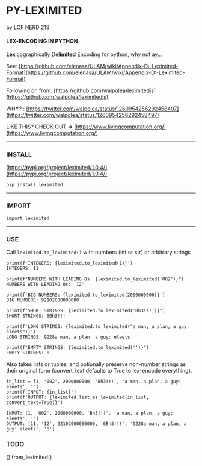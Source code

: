 # PY-LEXIMITED 

by LCF NERD 218

#### LEX-ENCODING IN PYTHON

<b>Lex</b>icographically Del<b>imited</b> Encoding for python, why not ay...
 
See: [https://github.com/elenasa/ULAM/wiki/Appendix-D:-Leximited-Format](https://github.com/elenasa/ULAM/wiki/Appendix-D:-Leximited-Format)

Following on from: [https://github.com/walpolea/leximitedjs](https://github.com/walpolea/leximitedjs)

WHY? : [https://twitter.com/walpolea/status/1260954256292458497](https://twitter.com/walpolea/status/1260954256292458497)

LIKE THIS? CHECK OUT => [https://www.livingcomputation.org/](https://www.livingcomputation.org/)


<hr>

### INSTALL

[https://pypi.org/project/leximited/1.0.4/](https://pypi.org/project/leximited/1.0.4/)

``` pip install leximited ```


<hr>

### IMPORT

``` import leximited ```

<hr>

### USE

Call ```leximited.to_leximited()``` with numbers (int or str) or arbitrary strings

```
print(f'INTEGERS: {leximited.to_leximited(1)}')
INTEGERS: 11
```

```
print(f"NUMBERS WITH LEADING 0s: {leximited.to_leximited('002')}")
NUMBERS WITH LEADING 0s: '12'
```

```
print(f'BIG NUMBERS: {leximited.to_leximited(2000000000)}')
BIG NUMBERS: 92102000000000
```

```
print(f"SHORT STRINGS: {leximited.to_leximited('Bh3!!!')}")
SHORT STRINGS: 6Bh3!!!
```

```
print(f'LONG STRINGS: {leximited.to_leximited("a man, a plan, a guy: eleets")}')
LONG STRINGS: 9228a man, a plan, a guy: eleets
```

```
print(f"EMPTY STRINGS: {leximited.to_leximited('')}")
EMPTY STRINGS: 0
```

Also takes lists or tuples, and optionally preserve non-number strings as their original form (convert_text defaults to True to lex-encode everything).

```
in_list = [1, '002', 2000000000, 'Bh3!!!', 'a man, a plan, a guy: eleets', '']
print(f'INPUT: {in_list}')
print(f'OUTPUT: {leximited.list_as_leximited(in_list, convert_text=True)}')

INPUT: [1, '002', 2000000000, 'Bh3!!!', 'a man, a plan, a guy: eleets', '']
OUTPUT: [11, '12', 92102000000000, '6Bh3!!!', '9228a man, a plan, a guy: eleets', '0']

```


### TODO

[] from_leximited() 

